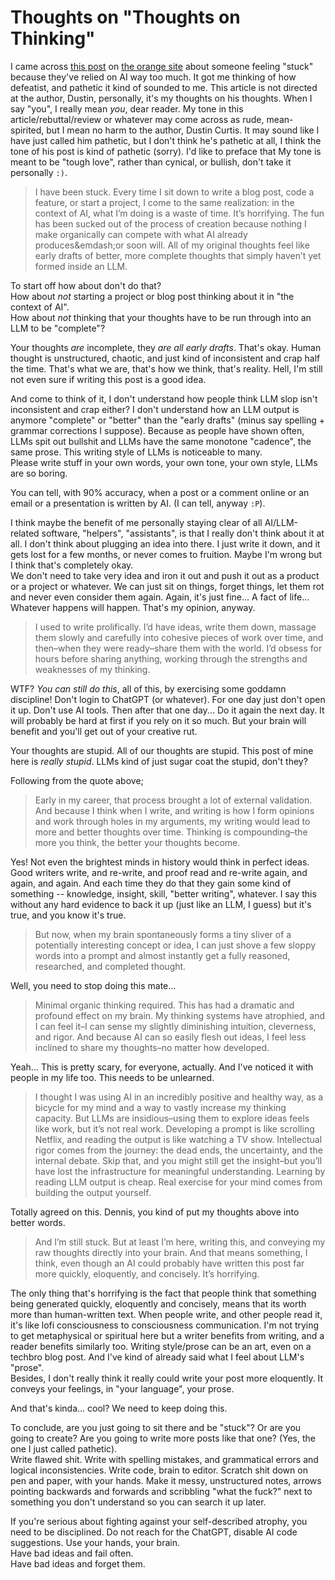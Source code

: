 # Thoughts on "Thoughts on Thinking"

I came across [this post](https://dcurt.is/thinking)
on [the orange site](https://news.ycombinator.com/item?id=44008843) about
someone feeling "stuck" because they've relied on AI way too much.
It got me thinking of how defeatist, and pathetic it kind of sounded to me.
This article is not directed at the author, Dustin, personally, it's my
thoughts on his thoughts. When I say "you", I really mean _you_, dear reader.
My tone in this article/rebuttal/review or whatever may come across as rude,
mean-spirited, but I mean no harm to the author, Dustin Curtis.
It may sound like I have just called him pathetic, but I don't think he's
pathetic at all, I think the tone of his post is kind of pathetic (sorry).
I'd like to preface that My tone is meant to be "tough love", rather than
cynical, or bullish, don't take it personally `:)`.

> I have been stuck. Every time I sit down to write a blog post, code a
> feature, or start a project, I come to the same realization: in the context
> of AI, what I’m doing is a waste of time. It’s horrifying. The fun has been
> sucked out of the process of creation because nothing I make organically can
> compete with what AI already produces&emdash;or soon will. All of my original
> thoughts feel like early drafts of better, more complete thoughts that simply
> haven’t yet formed inside an LLM.

To start off how about don't do that?  
How about _not_ starting a project or blog post thinking about it in
"the context of AI".  
How about _not_ thinking that your thoughts have to be run through into an LLM
to be "complete"? 

Your thoughts _are_ incomplete, they _are all early drafts_. That's okay.
Human thought is unstructured, chaotic, and just kind of inconsistent and crap
half the time. That's what we are, that's how we think, that's reality.
Hell, I'm still not even sure if writing this post is a good idea.

And come to think of it, I don't understand how people think LLM slop isn't
inconsistent and crap either?
I don't understand how an LLM output is anymore "complete" or "better" than the
"early drafts" (minus say spelling + grammar corrections I suppose). Because as
people have shown often, LLMs spit out bullshit and LLMs have the same monotone
"cadence", the same prose. This writing style of LLMs is noticeable to many.  
Please write stuff in your own words, your own tone, your own style, LLMs are
so boring.

You can tell, with 90% accuracy, when a post or a comment online or an email
or a presentation is written by AI. (I can tell, anyway `:P`).

I think maybe the benefit of me personally staying clear of all AI/LLM-related
software, "helpers", "assistants", is that I really don't think about it at
all. I don't think about plugging an idea into there. I just write it down, and
it gets lost for a few months, or never comes to fruition. Maybe I'm wrong but
I think that's completely okay.  
We don't need to take very idea and iron it out and push it out as a product or
a project or whatever. We can just sit on things,
forget things, let them rot and never even consider them again. Again, it's just
fine... A fact of life... Whatever happens will happen. That's my opinion,
anyway.

> I used to write prolifically. I’d have ideas, write them down, massage them
> slowly and carefully into cohesive pieces of work over time, and then–when
> they were ready–share them with the world. I’d obsess for hours before
> sharing anything, working through the strengths and weaknesses of my
> thinking.

WTF? _You can still do this_, all of this, by exercising some goddamn
discipline! Don't login to ChatGPT (or whatever). For one day just don't open
it up. Don't use AI tools.
Then after that one day... Do it again the next day.
It will probably be hard at first if you rely on it so much.
But your brain will benefit and you'll get out of your creative rut.

Your thoughts are stupid. All of our thoughts are stupid. This post of mine
here is _really stupid_. LLMs kind of just sugar coat the stupid, don't they?

Following from the quote above;

> Early in my career, that process brought a lot of external validation. And
> because I think when I write, and writing is how I form opinions and work
> through holes in my arguments, my writing would lead to more and better
> thoughts over time. Thinking is compounding–the more you think, the better
> your thoughts become.

Yes! Not even the brightest minds in history would think in perfect ideas. Good
writers write, and re-write, and proof read and re-write again, and again, and
again. And each time they do that they gain some kind of something --
knowledge, insight, skill, "better writing", whatever. I say this without any
hard evidence to back it up (just like an LLM, I guess) but it's true, and you
know it's true.

> But now, when my brain spontaneously forms a tiny sliver of a potentially
> interesting concept or idea, I can just shove a few sloppy words into a
> prompt and almost instantly get a fully reasoned, researched, and completed
> thought.

Well, you need to stop doing this mate...

> Minimal organic thinking required. This has had a dramatic and profound
> effect on my brain. My thinking systems have atrophied, and I can feel
> it–I can sense my slightly diminishing intuition, cleverness, and rigor.
> And because AI can so easily flesh out ideas, I feel less inclined to share
> my thoughts–no matter how developed.

Yeah... This is pretty scary, for everyone, actually. And I've noticed it with
people in my life too. This needs to be unlearned.

> I thought I was using AI in an incredibly positive and healthy way, as a
> bicycle for my mind and a way to vastly increase my thinking capacity.
> But LLMs are insidious–using them to explore ideas feels like work, but it’s
> not real work. Developing a prompt is like scrolling Netflix, and reading the
> output is like watching a TV show. Intellectual rigor comes from the journey:
> the dead ends, the uncertainty, and the internal debate. Skip that, and you
> might still get the insight–but you’ll have lost the infrastructure for
> meaningful understanding. Learning by reading LLM output is cheap. Real
> exercise for your mind comes from building the output yourself. 

Totally agreed on this. Dennis, you kind of put my thoughts above into better
words.

> And I’m still stuck. But at least I’m here, writing this, and conveying my
> raw thoughts directly into your brain. And that means something, I think,
> even though an AI could probably have written this post far more quickly,
> eloquently, and concisely. It’s horrifying. 

The only thing that's horrifying is the fact that people think that something
being generated quickly, eloquently and concisely, means that its worth more
than human-written text. When people write, and other people read it, 
it's like lofi consciousness to consciousness communication. I'm not trying to
get metaphysical or spiritual here but a writer benefits from writing, and a
reader benefits similarly too. Writing style/prose can be an art, even on
a techbro blog post. And I've kind of already said what I feel about LLM's
"prose".  
Besides, I don't really think it really could write your post more eloquently.
It conveys your feelings, in "your language", your prose.

And that's kinda... cool? We need to keep doing this.

To conclude, are you just going to sit there and be "stuck"? Or are you going
to create? Are you going to write more posts like that one?
(Yes, the one I just called pathetic).  
Write flawed shit. Write with spelling mistakes, and grammatical errors and
logical inconsistencies. Write code, brain to editor. Scratch shit down on
pen and paper, with your hands. Make it messy, unstructured notes, arrows
pointing backwards and forwards and scribbling "what the fuck?" next to
something you don't understand so you can search it up later.

If you're serious about fighting against your self-described atrophy, you need
to be disciplined. Do not reach for the ChatGPT, disable AI code suggestions.
Use your hands, your brain.  
Have bad ideas and fail often.   
Have bad ideas and forget them.  

